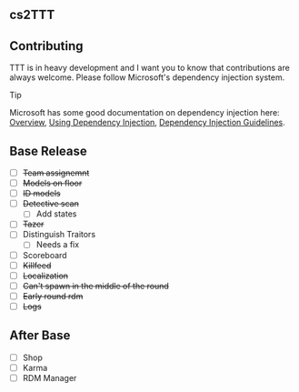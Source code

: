 ## cs2TTT

## Contributing
TTT is in heavy development and I want you to know that contributions are always welcome. Please follow Microsoft's dependency injection system.

> [!TIP]
> Microsoft has some good documentation on dependency injection here: 
> [Overview](https://learn.microsoft.com/en-us/dotnet/core/extensions/dependency-injection),
> [Using Dependency Injection](https://learn.microsoft.com/en-us/dotnet/core/extensions/dependency-injection-usage),
> [Dependency Injection Guidelines](https://learn.microsoft.com/en-us/dotnet/core/extensions/dependency-injection-guidelines).

## Base Release
- [ ] ~~Team assignemnt~~
- [ ] ~~Models on floor~~
- [ ] ~~ID models~~
- [ ] ~~Detective scan~~
     - [ ] Add states
- [ ] ~~Tazer~~
- [ ] Distinguish Traitors
     - [ ] Needs a fix
- [ ] Scoreboard
- [ ] ~~Killfeed~~
- [ ] ~~Localization~~
- [ ] ~~Can't spawn in the middle of the round~~
- [ ] ~~Early round rdm~~
- [ ] ~~Logs~~

## After Base
- [ ] Shop
- [ ] Karma
- [ ] RDM Manager
